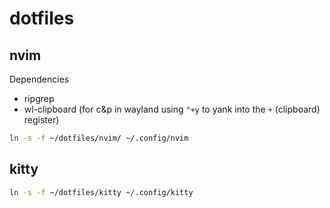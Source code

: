 # dotfiles

## nvim

Dependencies

- ripgrep
- wl-clipboard (for c&p in wayland using `"+y` to yank into the `+` (clipboard) register)

```bash
ln -s -f ~/dotfiles/nvim/ ~/.config/nvim
```

## kitty

```bash
ln -s -f ~/dotfiles/kitty ~/.config/kitty
```
